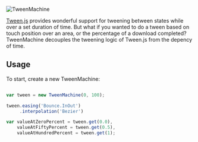 ![TweenMachine](http://i.imgur.com/183j75n.png)

[Tween.js](https://github.com/sole/tween.js/) provides wonderful support for
tweening between states while over a set duration of time. But what if you
wanted to do a tween based on touch position over an area, or the percentage
of a download completed? TweenMachine decouples the tweening logic of Tween.js
from the depency of time.

## Usage

To start, create a new TweenMachine:

```javascript

var tween = new TweenMachine(0, 100);

tween.easing('Bounce.InOut')
     .interpolation('Bezier')

var valueAtZeroPercent = tween.get(0.0),
    valueAtFiftyPercent = tween.get(0.5),
    valueAtHundredPercent = tween.get(1);

```
